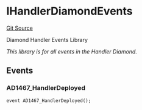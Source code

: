 # IHandlerDiamondEvents
[Git Source](https://github.com/thrackle-io/tron/blob/362ca5d8826deeb3c732b79b0826e739dff4e241/src/common/IEvents.sol)

Diamond Handler Events Library

*This library is for all events in the Handler Diamond.*


## Events
### AD1467_HandlerDeployed

```solidity
event AD1467_HandlerDeployed();
```

